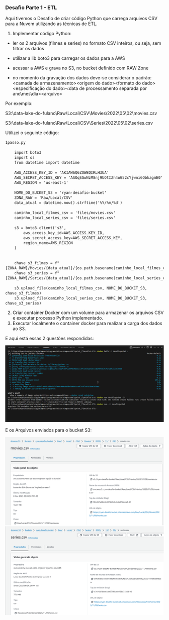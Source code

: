 
### Desafio Parte 1 - ETL


Aqui tivemos o Desafio de criar código Python que carrega arquivos CSV para a Nuvem utilizando as técnicas de ETL.


1) Implementar código Python:

- ler os 2 arquivos (filmes e series) no formato CSV inteiros, ou seja, sem filtrar os dados

- utilizar a lib boto3 para carregar os dados para a AWS

- acessar a AWS e grava no S3, no bucket definido com RAW Zone

- no momento da gravação dos dados deve-se considerar o padrão: <nome do bucket>\<camada de armazenamento>\<origem do dado>\<formato do dado>\<especificação do dado>\<data de processamento separada por ano\mes\dia>\<arquivo>

Por exemplo:

S3:\\data-lake-do-fulano\Raw\Local\CSV\Movies\2022\05\02\movies.csv

S3:\\data-lake-do-fulano\Raw\Local\CSV\Series\2022\05\02\series.csv

Utilizei o seguinte código:

    1passo.py

        import boto3
        import os
        from datetime import datetime
        
        AWS_ACCESS_KEY_ID = 'AKIAW6Q6ZOWBQIRLH3UA'
        AWS_SECRET_ACCESS_KEY = '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'
        AWS_REGION = 'us-east-1'
        
        NOME_DO_BUCKET_S3 = 'ryan-desafio-bucket'
        ZONA_RAW = 'Raw/Local/CSV'
        data_atual = datetime.now().strftime('%Y/%m/%d')
        
        caminho_local_filmes_csv = 'files/movies.csv'
        caminho_local_series_csv = 'files/series.csv'
        
        s3 = boto3.client('s3',
            aws_access_key_id=AWS_ACCESS_KEY_ID,
            aws_secret_access_key=AWS_SECRET_ACCESS_KEY,
            region_name=AWS_REGION
        )
        
        
        chave_s3_filmes = f"{ZONA_RAW}/Movies/{data_atual}/{os.path.basename(caminho_local_filmes_csv)}"
        chave_s3_series = f"{ZONA_RAW}/Series/{data_atual}/{os.path.basename(caminho_local_series_csv)}"
        
        s3.upload_file(caminho_local_filmes_csv, NOME_DO_BUCKET_S3, chave_s3_filmes)
        s3.upload_file(caminho_local_series_csv, NOME_DO_BUCKET_S3, chave_s3_series)
 

2) Criar container Docker com um volume para armazenar os arquivos CSV e executar processo Python implementado.
3) Executar localmente o container docker para realizar a carga dos dados ao S3.

E aqui está essas 2 questões respondidas:

<img src="https://github.com/CarlosRyan07/Programa-Bolsas-CompassUOL/blob/main/Sprint_7/Desafio1-ETL/Evidencias/DockerRunDesafio.png" wigth=600>

E os Arquivos enviados para o bucket S3:

<img src="https://github.com/CarlosRyan07/Programa-Bolsas-CompassUOL/blob/main/Sprint_7/Desafio1-ETL/Evidencias/Movies_Enviados.png" wigth=600>


<img src="https://github.com/CarlosRyan07/Programa-Bolsas-CompassUOL/blob/main/Sprint_7/Desafio1-ETL/Evidencias/Series_Enviados.png" wigth=600>

